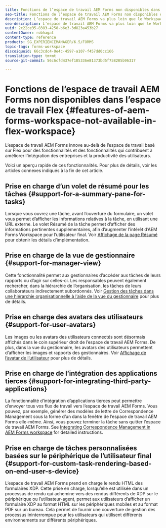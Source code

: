 ```yaml
---
title: Fonctions de l’espace de travail AEM Forms non disponibles dans l’espace de travail Flex
seo-title: Fonctions de l’espace de travail AEM Forms non disponibles dans l’espace de travail Flex
description: L’espace de travail AEM Forms va plus loin que le Workspace basé sur Flex. Lisez les informations sur les différences de caractéristiques et de fonctionnalités.
seo-description: L’espace de travail AEM Forms va plus loin que le Workspace basé sur Flex. Lisez les informations sur les différences de caractéristiques et de fonctionnalités.
uuid: 2c22ce35-8383-4258-b6e3-3d823a453b27
contentOwner: robhagat
content-type: reference
products: SG_EXPERIENCEMANAGER/6.5/FORMS
topic-tags: forms-workspace
discoiquuid: 66c3cdc4-0e4c-4597-a107-f457dd0cc166
translation-type: tm+mt
source-git-commit: 56c6cfd437ef185336e81373bd5f758205b96317

---
```



# Fonctions de l’espace de travail AEM Forms non disponibles dans l’espace de travail Flex {#features-of-aem-forms-workspace-not-available-in-flex-workspace}

L’espace de travail AEM Forms innove au-delà de l’espace de travail basé sur Flex pour  des fonctionnalités et des fonctionnalités  qui contribuent à améliorer l’intégration des entreprises et la productivité des utilisateurs.

Voici un aperçu rapide de ces fonctionnalités. Pour plus de détails, voir les articles connexes indiqués à la fin de cet article.

## Prise en charge d’un volet de résumé pour les tâches {#support-for-a-summary-pane-for-tasks}

Lorsque vous ouvrez une tâche, avant l’ouverture du formulaire, un volet vous permet d’afficher les informations relatives à la tâche, en utilisant une URL externe. Le volet Résumé de la tâche permet d’afficher des informations pertinentes supplémentaires, afin d’augmenter l’intérêt d’AEM Forms Workspace pour l’utilisateur final. Voir [Affichage de la page Résumé](/help/forms/using/displaying-information-task-summary-pane.md) pour obtenir les détails d’implémentation.

## Prise en charge de la vue de gestionnaire {#support-for-manager-view}

Cette fonctionnalité permet aux gestionnaires d’accéder aux tâches de leurs rapports ou d’agir sur celles-ci. Les responsables peuvent également rechercher, dans la hiérarchie de l’organisation, les tâches de leurs collaborateurs indirectement subordonnés. Voir [Gestion des tâches dans une hiérarchie organisationnelle à l’aide de la vue du gestionnaire](/help/forms/using/tasks-organizational-hierarchy-using-manager.md) pour plus de détails.

## Prise en charge des avatars des utilisateurs {#support-for-user-avatars}

Les images ou les avatars des utilisateurs connectés sont désormais affichés dans le coin supérieur droit de l’espace de travail AEM Forms. De plus, dans la vue du gestionnaire, les avatars des utilisateurs permettent d’afficher les images et rapports des gestionnaires. Voir [Affichage de l’avatar de l’utilisateur](/help/forms/using/displaying-user-avatar.md) pour plus de détails.

## Prise en charge de l’intégration des applications tierces {#support-for-integrating-third-party-applications}

La fonctionnalité d’intégration d’applications tierces peut permettre d’envoyer tous vos flux de travail vers l’espace de travail AEM Forms. Vous pouvez, par exemple, générer des modèles de lettre de Correspondence Management sous la forme d’un dans la fenêtre de l’espace de travail AEM Forms elle-même. Ainsi, vous pouvez terminer la tâche sans quitter l’espace de travail AEM Forms. See [Integrating Correspondence Management in AEM Forms workspace](/help/forms/using/integrating-correspondence-management-html-workspace.md) for detailed instructions.

## Prise en charge de tâches personnalisées basées sur le périphérique de l’utilisateur final {#support-for-custom-task-rendering-based-on-end-user-s-device}

L’espace de travail AEM Forms prend en charge le rendu HTML des formulaires XDP. Cette prise en charge, lorsqu’elle est utilisée dans un processus de rendu qui achemine vers des rendus différents de XDP sur le périphérique ou l’utilisateur-agent, permet aux utilisateurs d’afficher un formulaire XDP au format HTML sur les périphériques mobiles et au format PDF sur un bureau. Cela permet de fournir une couverture de gestion des processus ininterrompue pour les utilisateurs qui utilisent différents environnements sur différents périphériques.

